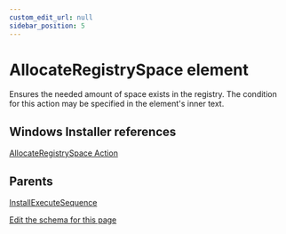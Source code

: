 ```yaml
---
custom_edit_url: null
sidebar_position: 5
---
```

# AllocateRegistrySpace element
Ensures the needed amount of space exists in the registry. The condition for this action may be specified in the element's inner text.

## Windows Installer references
[AllocateRegistrySpace Action](https://docs.microsoft.com/en-us/windows/win32/msi/allocateregistryspace-action)

## Parents
[InstallExecuteSequence](installexecutesequence.md)

[Edit the schema for this page](https://github.com/wixtoolset/web/blob/master/src/xsd4/wix.xsd)